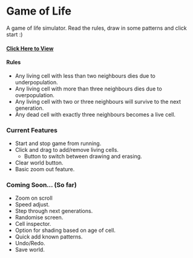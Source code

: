 # Game of Life

A game of life simulator. Read the rules, draw in some patterns and click start :)

#### [Click Here to View](https://dbuzzin.github.io/game-of-life/)

#### Rules

+ Any living cell with less than two neighbours dies due to underpopulation.
+ Any living cell with more than three neighbours dies due to overpopulation.
+ Any living cell with two or three neighbours will survive to the next generation.
+ Any dead cell with exactly three neighbours becomes a live cell.

### Current Features

+ Start and stop game from running.
+ Click and drag to add/remove living cells.
  + Button to switch between drawing and erasing.
+ Clear world button.
+ Basic zoom out feature.

### Coming Soon... (So far)

+ Zoom on scroll
+ Speed adjust.
+ Step through next generations.
+ Randomise screen.
+ Cell inspector.
+ Option for shading based on age of cell.
+ Quick add known patterns.
+ Undo/Redo.
+ Save world.
